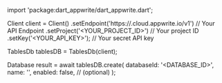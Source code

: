 import 'package:dart_appwrite/dart_appwrite.dart';

Client client = Client()
    .setEndpoint('https://<REGION>.cloud.appwrite.io/v1') // Your API Endpoint
    .setProject('<YOUR_PROJECT_ID>') // Your project ID
    .setKey('<YOUR_API_KEY>'); // Your secret API key

TablesDb tablesDB = TablesDb(client);

Database result = await tablesDB.create(
    databaseId: '<DATABASE_ID>',
    name: '<NAME>',
    enabled: false, // (optional)
);
